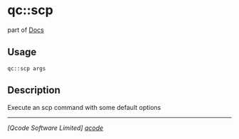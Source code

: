 qc::scp
=======

part of [Docs](../index.md)

Usage
-----
`qc::scp args`

Description
-----------
Execute an scp command with some default options

----------------------------------
*[Qcode Software Limited] [qcode]*

[qcode]: http://www.qcode.co.uk "Qcode Software"